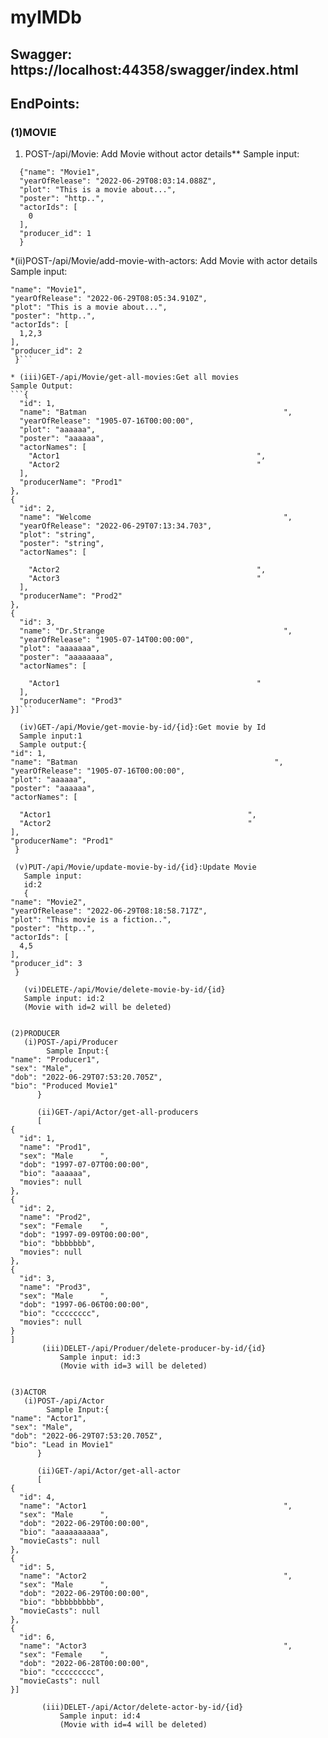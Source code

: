 # myIMDb

## Swagger: https://localhost:44358/swagger/index.html
## EndPoints:
### (1)MOVIE 
1. POST-/api/Movie: Add Movie without actor details**
Sample input:
```
  {"name": "Movie1",
  "yearOfRelease": "2022-06-29T08:03:14.088Z",
  "plot": "This is a movie about...",
  "poster": "http..",
  "actorIds": [
    0
  ],
  "producer_id": 1
  }
 ```
  
*(ii)POST-/api/Movie/add-movie-with-actors: Add Movie with actor details
  Sample input:
  ```{
  "name": "Movie1",
  "yearOfRelease": "2022-06-29T08:05:34.910Z",
  "plot": "This is a movie about...",
  "poster": "http..",
  "actorIds": [
    1,2,3
  ],
  "producer_id": 2
   }```
    
* (iii)GET-/api/Movie/get-all-movies:Get all movies
Sample Output:
```{
    "id": 1,
    "name": "Batman                                            ",
    "yearOfRelease": "1905-07-16T00:00:00",
    "plot": "aaaaaa",
    "poster": "aaaaaa",
    "actorNames": [
      "Actor1                                            ",
      "Actor2                                            "
    ],
    "producerName": "Prod1"
  },
  {
    "id": 2,
    "name": "Welcome                                           ",
    "yearOfRelease": "2022-06-29T07:13:34.703",
    "plot": "string",
    "poster": "string",
    "actorNames": [
		
      "Actor2                                            ",
      "Actor3                                            "
    ],
    "producerName": "Prod2"
  },
  {
    "id": 3,
    "name": "Dr.Strange                                        ",
    "yearOfRelease": "1905-07-14T00:00:00",
    "plot": "aaaaaaa",
    "poster": "aaaaaaaa",
    "actorNames": [
		
      "Actor1                                            "
    ],
    "producerName": "Prod3"
  }]```
  
	(iv)GET-/api/Movie/get-movie-by-id/{id}:Get movie by Id
	Sample input:1
	Sample output:{
  "id": 1,
  "name": "Batman                                            ",
  "yearOfRelease": "1905-07-16T00:00:00",
  "plot": "aaaaaa",
  "poster": "aaaaaa",
  "actorNames": [
	
    "Actor1                                            ",
    "Actor2                                            "
  ],
  "producerName": "Prod1"
   }

   (v)PUT-/api/Movie/update-movie-by-id/{id}:Update Movie
	 Sample input:
	 id:2
	 {
  "name": "Movie2",
  "yearOfRelease": "2022-06-29T08:18:58.717Z",
  "plot": "This movie is a fiction..",
  "poster": "http..",
  "actorIds": [
    4,5
  ],
  "producer_id": 3
   }

	 (vi)DELETE-/api/Movie/delete-movie-by-id/{id}
	 Sample input: id:2
	 (Movie with id=2 will be deleted)
  
	
(2)PRODUCER
     (i)POST-/api/Producer
          Sample Input:{
  "name": "Producer1",
  "sex": "Male",
  "dob": "2022-06-29T07:53:20.705Z",
  "bio": "Produced Movie1"
		}
		
		(ii)GET-/api/Actor/get-all-producers
		[
  {
    "id": 1,
    "name": "Prod1",
    "sex": "Male      ",
    "dob": "1997-07-07T00:00:00",
    "bio": "aaaaaa",
    "movies": null
  },
  {
    "id": 2,
    "name": "Prod2",
    "sex": "Female    ",
    "dob": "1997-09-09T00:00:00",
    "bio": "bbbbbbb",
    "movies": null
  },
  {
    "id": 3,
    "name": "Prod3",
    "sex": "Male      ",
    "dob": "1997-06-06T00:00:00",
    "bio": "cccccccc",
    "movies": null
  }
]
		 (iii)DELET-/api/Produer/delete-producer-by-id/{id}
		 	 Sample input: id:3
	 		 (Movie with id=3 will be deleted)
		 
		 
(3)ACTOR
     (i)POST-/api/Actor
          Sample Input:{
  "name": "Actor1",
  "sex": "Male",
  "dob": "2022-06-29T07:53:20.705Z",
  "bio": "Lead in Movie1"
		}
		
		(ii)GET-/api/Actor/get-all-actor
		[
  {
    "id": 4,
    "name": "Actor1                                            ",
    "sex": "Male      ",
    "dob": "2022-06-29T00:00:00",
    "bio": "aaaaaaaaaa",
    "movieCasts": null
  },
  {
    "id": 5,
    "name": "Actor2                                            ",
    "sex": "Male      ",
    "dob": "2022-06-29T00:00:00",
    "bio": "bbbbbbbbb",
    "movieCasts": null
  },
  {
    "id": 6,
    "name": "Actor3                                            ",
    "sex": "Female    ",
    "dob": "2022-06-28T00:00:00",
    "bio": "ccccccccc",
    "movieCasts": null
  }]
     
		 (iii)DELET-/api/Actor/delete-actor-by-id/{id}
		 	 Sample input: id:4
	 		 (Movie with id=4 will be deleted)

  
